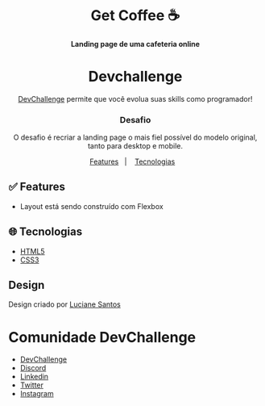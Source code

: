 <h1 align="center">Get Coffee ☕</h1>
  <h4><p align="center">Landing page de uma cafeteria online</p></h4>

<h1 align="center"> Devchallenge </h1>

<p align="center"><a href="https://devchallenge.com.br/"> DevChallenge</a> permite que você evolua suas skills como programador!</p>

  <h3 align="center">Desafio</h3>
  <p align="center">O desafio é recriar a landing page o mais fiel possível do modelo original, tanto para desktop e mobile.</p>

<p align="center">
  <a href="#white_check_mark-Features">Features</a>&nbsp;&nbsp;&nbsp;|&nbsp;&nbsp;&nbsp;
  <a href="#globe_with_meridians-Tecnologias">Tecnologias</a>&nbsp;&nbsp;&nbsp;
</p>

## :white_check_mark: Features
* Layout está sendo construído com Flexbox

## :globe_with_meridians: Tecnologias
-  [HTML5](https://developer.mozilla.org/pt-BR/docs/Web/HTML/HTML5)
-  [CSS3](https://developer.mozilla.org/pt-BR/docs/Archive/CSS3)


## Design
Design criado por <a href="https://www.linkedin.com/in/lucianesantcs/">Luciane Santos</a>

# Comunidade DevChallenge

- <a href="https://devchallenge.com.br/">DevChallenge</a>
- <a href="https://discord.gg/yvYXhGj">Discord</a>
- <a href="https://www.linkedin.com/company/devchallenge/">Linkedin</a>
- <a href="https://twitter.com/dev_challenge">Twitter</a>
- <a href="https://www.instagram.com/devchallenge/">Instagram</a>



